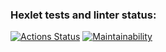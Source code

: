 ### Hexlet tests and linter status:
[![Actions Status](https://github.com/hr82alj/frontend-project-44/actions/workflows/hexlet-check.yml/badge.svg)](https://github.com/hr82alj/frontend-project-44/actions)
[![Maintainability](https://api.codeclimate.com/v1/badges/dc31a75238c68e826b6c/maintainability)](https://codeclimate.com/github/hr82alj/frontend-project-44/maintainability)